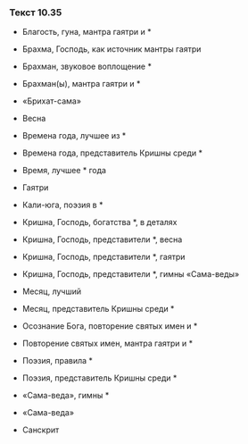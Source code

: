 ### Текст 10.35

- Благость, гуна, мантра гаятри и *

- Брахма, Господь, как источник мантры гаятри

- Брахман, звуковое воплощение *

- Брахман(ы), мантра гаятри и *

- «Брихат-сама»

- Весна

- Времена года, лучшее из *

- Времена года, представитель Кришны среди *

- Время, лучшее * года

- Гаятри

- Кали-юга, поэзия в *

- Кришна, Господь, богатства *, в деталях

- Кришна, Господь, представители *, весна

- Кришна, Господь, представители *, гаятри

- Кришна, Господь, представители *, гимны «Сама-веды»

- Месяц, лучший

- Месяц, представитель Кришны среди *

- Осознание Бога, повторение святых имен и *

- Повторение святых имен, мантра гаятри и *

- Поэзия, правила *

- Поэзия, представитель Кришны среди *

- «Сама-веда», гимны *

- «Сама-веда»

- Санскрит
	

